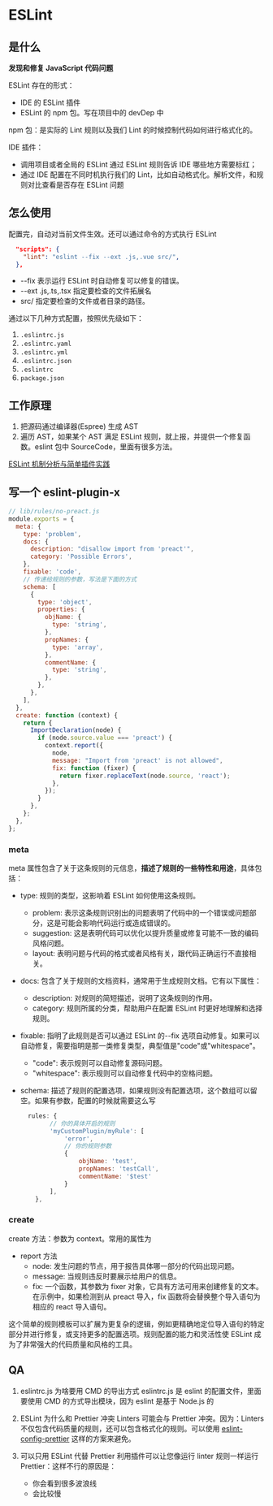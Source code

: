 # ESLint

## 是什么

**发现和修复 JavaScript 代码问题**

ESLint 存在的形式：

- IDE 的 ESLint 插件
- ESLint 的 npm 包。写在项目中的 devDep 中

npm 包：是实际的 Lint 规则以及我们 Lint 的时候控制代码如何进行格式化的。

IDE 插件：

- 调用项目或者全局的 ESLint 通过 ESLint 规则告诉 IDE 哪些地方需要标红；
- 通过 IDE 配置在不同时机执行我们的 Lint，比如自动格式化。解析文件，和规则对比查看是否存在 ESLint 问题

## 怎么使用

配置完，自动对当前文件生效。还可以通过命令的方式执行 ESLint

```json
  "scripts": {
    "lint": "eslint --fix --ext .js,.vue src/",
  },
```

- --fix 表示运行 ESLint 时自动修复可以修复的错误。
- --ext .js,.ts,.tsx 指定要检查的文件拓展名
- src/ 指定要检查的文件或者目录的路径。

通过以下几种方式配置，按照优先级如下：

1. `.eslintrc.js`
2. `.eslintrc.yaml`
3. `.eslintrc.yml`
4. `.eslintrc.json`
5. `.eslintrc`
6. `package.json`

## 工作原理

1. 把源码通过编译器(Espree) 生成 AST
2. 遍历 AST，如果某个 AST 满足 ESLint 规则，就上报，并提供一个修复函数。eslint 包中 SourceCode，里面有很多方法。

[ESLint 机制分析与简单插件实践](https://zhuanlan.zhihu.com/p/605859109)

## 写一个 eslint-plugin-x

```js
// lib/rules/no-preact.js
module.exports = {
  meta: {
    type: 'problem',
    docs: {
      description: "disallow import from 'preact'",
      category: 'Possible Errors',
    },
    fixable: 'code',
    // 传递给规则的参数，写法是下面的方式
    schema: [
      {
        type: 'object',
        properties: {
          objName: {
            type: 'string',
          },
          propNames: {
            type: 'array',
          },
          commentName: {
            type: 'string',
          },
        },
      },
    ],
  },
  create: function (context) {
    return {
      ImportDeclaration(node) {
        if (node.source.value === 'preact') {
          context.report({
            node,
            message: "Import from 'preact' is not allowed",
            fix: function (fixer) {
              return fixer.replaceText(node.source, 'react');
            },
          });
        }
      },
    };
  },
};
```

### meta

meta 属性包含了关于这条规则的元信息，**描述了规则的一些特性和用途**，具体包括：

- type: 规则的类型，这影响着 ESLint 如何使用这条规则。
  - problem: 表示这条规则识别出的问题表明了代码中的一个错误或问题部分，这是可能会影响代码运行或造成错误的。
  - suggestion: 这是表明代码可以优化以提升质量或修复可能不一致的编码风格问题。
  - layout: 表明问题与代码的格式或者风格有关，跟代码正确运行不直接相关。
- docs: 包含了关于规则的文档资料，通常用于生成规则文档。它有以下属性：
  - description: 对规则的简短描述，说明了这条规则的作用。
  - category: 规则所属的分类，帮助用户在配置 ESLint 时更好地理解和选择规则。
- fixable: 指明了此规则是否可以通过 ESLint 的--fix 选项自动修复。如果可以自动修复，需要指明是那一类修复类型，典型值是"code"或"whitespace"。
  - "code": 表示规则可以自动修复源码问题。
  - "whitespace": 表示规则可以自动修复代码中的空格问题。
- schema: 描述了规则的配置选项，如果规则没有配置选项，这个数组可以留空。如果有参数，配置的时候就需要这么写

  ```JavaScript
    rules: {
          // 你的具体开启的规则
          'myCustomPlugin/myRule': [
              'error',
              // 你的规则参数
              {
                  objName: 'test',
                  propNames: 'testCall',
                  commentName: '$test'
              }
          ],
      },
  ```

### create

create 方法：参数为 context。常用的属性为

- report 方法
  - node: 发生问题的节点，用于报告具体哪一部分的代码出现问题。
  - message: 当规则违反时要展示给用户的信息。
  - fix: 一个函数，其参数为 fixer 对象，它具有方法可用来创建修复的文本。在示例中，如果检测到从 preact 导入，fix 函数将会替换整个导入语句为相应的 react 导入语句。

这个简单的规则模板可以扩展为更复杂的逻辑，例如更精确地定位导入语句的特定部分并进行修复，或支持更多的配置选项。规则配置的能力和灵活性使 ESLint 成为了非常强大的代码质量和风格的工具。

## QA

1. eslintrc.js 为啥要用 CMD 的导出方式 eslintrc.js 是 eslint 的配置文件，里面要使用 CMD 的方式导出模块，因为 eslint 是基于 Node.js 的

2. ESLint 为什么和 Prettier 冲突 Linters 可能会与 Prettier 冲突。因为：Linters 不仅包含代码质量的规则，还可以包含格式化的规则。可以使用 [eslint-config-prettier](https://github.com/prettier/eslint-config-prettier) 这样的方案来避免。

3. 可以只用 ESLint 代替 Prettier 利用插件可以让您像运行 linter 规则一样运行 Prettier：这样不行的原因是：
   - 你会看到很多波浪线
   - 会比较慢
